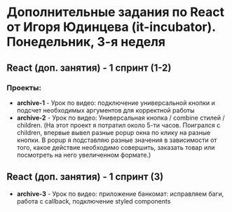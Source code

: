 # Дополнительные задания по React от Игоря Юдинцева (it-incubator). Понедельник, 3-я неделя

## React (доп. занятия) - 1 спринт (1-2)

### Проекты:
- **archive-1** - Урок по видео: подключение универсальной кнопки и подсчет необходимых аргументов для корректной работы
- **archive-2** - Урок по видео: Универсальная кнопка / combine стилей / children. (На этот проект я потратил около 5-ти часов. Поигрался с children, впервые вывел разные popup окна по клику на разные кнопки. В popup я подставляю разные значения в зависимости от того, какое действие необходимо совершить, заказать товар или посмотреть на него увеличенном формате.)

## React (доп. занятия) - 1 спринт (3)

- **archive-3** - Урок по видео: приложение банкомат: исправляем баги, работа с callback, подключение styled components
